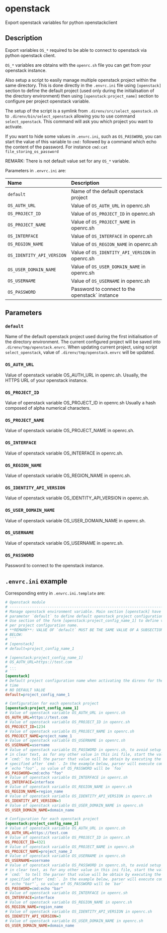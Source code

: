 # openstack
Export openstack variables for python openstackclient

## Description

Export variables `OS_*` required to be able to connect to openstack via
python openstack client.

`OS_*` variables are obtains with the `openrc.sh` file you can get from your
openstack instance.

Also setup a script to easily manage multiple openstack project within the
same directory. This is done directly in the `.envrc.ini` file using
`[openstack]` section to define the default project (used only during the
initialisation of the directory environment) then using
`[openstack:project_name]` section to configure per project openstack
variable.

The setup of the script is a symlink from `.direnv/src/select_openstack.sh`
to `.direnv/bin/select_openstack` allowing you to use command
`select_openstack`. This command will ask you which project you want to
activate.

If you want to hide some values in `.envrc.ini`, such as `OS_PASSWORD`, you
can start the value of this variable to `cmd:` followed by a command which
echo the content of the password. For instance `cmd:cat file_storing_os_password`

REMARK: There is not default value set for any `OS_*` variable.

Parameters in `.envrc.ini` are:

| Name                       | Description                                     |
| :------------------------- | :---------------------------------------------- |
| `default`                  | Name of the default openstack project           |
| `OS_AUTH_URL`              | Value of `OS_AUTH_URL` in openrc.sh             |
| `OS_PROJECT_ID`            | Value of `OS_PROJECT_ID` in openrc.sh           |
| `OS_PROJECT_NAME`          | Value of `OS_PROJECT_NAME` in openrc.sh         |
| `OS_INTERFACE`             | Value of `OS_INTERFACE` in openrc.sh            |
| `OS_REGION_NAME`           | Value of `OS_REGION_NAME` in openrc.sh          |
| `OS_IDENTITY_API_VERSION`  | Value of `OS_IDENTITY_API_VERSION` in openrc.sh |
| `OS_USER_DOMAIN_NAME`      | Value of `OS_USER_DOMAIN_NAME` in openrc.sh     |
| `OS_USERNAME`              | Value of `OS_USERNAME` in openrc.sh             |
| `OS_PASSWORD`              | Password to connect to the openstack` instance  |

## Parameters

###  `default`

Name of the default openstack project used during the first initialisation
of the directory environment. The current configured project will be saved
into `.direnv/tmp/openstack.envrc`. When updating current project, using
script `select_openstack`, value of `.direnv/tmp/openstack.envrc` will be
updated.

### `OS_AUTH_URL`

Value of openstack variable OS_AUTH_URL in openrc.sh. Usually, the HTTPS URL
of your openstack instance.

### `OS_PROJECT_ID`

Value of openstack variable OS_PROJECT_ID in openrc.sh Usually a hash
composed of alpha numerical characters.

### `OS_PROJECT_NAME`

Value of openstack variable OS_PROJECT_NAME in openrc.sh.

### `OS_INTERFACE`

Value of openstack variable OS_INTERFACE in openrc.sh.

### `OS_REGION_NAME`

Value of openstack variable OS_REGION_NAME in openrc.sh.

### `OS_IDENTITY_API_VERSION`

Value of openstack variable OS_IDENTITY_API_VERSION in openrc.sh.

### `OS_USER_DOMAIN_NAME`

Value of openstack variable OS_USER_DOMAIN_NAME in openrc.sh.

### `OS_USERNAME`

Value of openstack variable OS_USERNAME in openrc.sh.

### `OS_PASSWORD`

Password to connect to the openstack instance.

## `.envrc.ini` example

Corresponding entry in `.envrc.ini.template` are:

```ini
# Openstack module
# ------------------------------------------------------------------------------
# Manage openstack environment variable. Main section [openstack] have only one
# parameter `default` to define default openstack project configuration name.
# Use section of the form [openstack:project_config_name_1] to define variable
# per project configuration name.
# **REMARK**: VALUE OF `default` MUST BE THE SAME VALUE OF A SUBSECTION AS SHOWN
# BELOW:
# ```
# [openstack]
# default=project_config_name_1

# [openstack:project_config_name_1]
# OS_AUTH_URL=https://test.com
# ...
# ```
[openstack]
# Default project configuration name when activating the direnv for the first
# time
# NO DEFAULT VALUE
default=project_config_name_1

# Configuration for each openstack project
[openstack:project_config_name_1]
# Value of openstack variable OS_AUTH_URL in openrc.sh
OS_AUTH_URL=https://test.com
# Value of openstack variable OS_PROJECT_ID in openrc.sh
OS_PROJECT_ID=1234
# Value of openstack variable OS_PROJECT_NAME in openrc.sh
OS_PROJECT_NAME=project_name_1
# Value of openstack variable OS_USERNAME in openrc.sh
OS_USERNAME=username
# Value of openstack variable OS_PASSWORD in openrc.sh, to avoid setup a value
# in clear text, as for any other value in this ini file, start the value with
# `cmd:` to tell the parser that value will be obtain by executing the command
# specified after `¢md:`. In the example below, parser will execute command
# `echo "foo"`, so value of OS_PASSWORD will be `foo`
OS_PASSWORD=cmd:echo "foo"
# Value of openstack variable OS_INTERFACE in openrc.sh
OS_INTERFACE=interface
# Value of openstack variable OS_REGION_NAME in openrc.sh
OS_REGION_NAME=region_name
# Value of openstack variable OS_IDENTITY_API_VERSION in openrc.sh
OS_IDENTITY_API_VERSION=3
# Value of openstack variable OS_USER_DOMAIN_NAME in openrc.sh
OS_USER_DOMAIN_NAME=domain_name

# Configuration for each openstack project
[openstack:project_config_name_2]
# Value of openstack variable OS_AUTH_URL in openrc.sh
OS_AUTH_URL=https://test.com
# Value of openstack variable OS_PROJECT_ID in openrc.sh
OS_PROJECT_ID=4321
# Value of openstack variable OS_PROJECT_NAME in openrc.sh
OS_PROJECT_NAME=project_name_2
# Value of openstack variable OS_USERNAME in openrc.sh
OS_USERNAME=username
# Value of openstack variable OS_PASSWORD in openrc.sh, to avoid setup a value
# in clear text, as for any other value in this ini file, start the value with
# `cmd:` to tell the parser that value will be obtain by executing the command
# specified after `¢md:`. In the example below, parser will execute command
# `echo "bar"`, so value of OS_PASSWORD will be `bar`
OS_PASSWORD=cmd:echo "bar"
# Value of openstack variable OS_INTERFACE in openrc.sh
OS_INTERFACE=interface
# Value of openstack variable OS_REGION_NAME in openrc.sh
OS_REGION_NAME=region_name
# Value of openstack variable OS_IDENTITY_API_VERSION in openrc.sh
OS_IDENTITY_API_VERSION=3
# Value of openstack variable OS_USER_DOMAIN_NAME in openrc.sh
OS_USER_DOMAIN_NAME=domain_name
```
